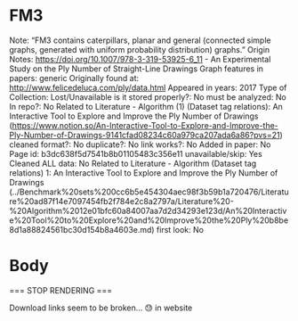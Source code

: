 # FM3

Note: “FM3 contains caterpillars, planar and general (connected simple graphs, generated with uniform probability distribution) graphs.”
Origin Notes: https://doi.org/10.1007/978-3-319-53925-6_11 - An Experimental Study on the Ply Number of Straight-Line Drawings
Graph features in papers: generic
Originally found at: http://www.felicedeluca.com/ply/data.html
Appeared in years: 2017
Type of Collection: Lost/Unavailable
is it stored properly?: No
must be analyzed: No
In repo?: No
Related to Literature - Algorithm (1) (Dataset tag relations): An Interactive Tool to Explore and Improve the Ply Number of Drawings (https://www.notion.so/An-Interactive-Tool-to-Explore-and-Improve-the-Ply-Number-of-Drawings-9141cfad08234c60a979ca207ada6a86?pvs=21)
cleaned format?: No
duplicate?: No
link works?: No
Added in paper: No
Page id: b3dc638f5d7541b8b01105483c356e11
unavailable/skip: Yes
Cleaned ALL data: No
Related to Literature - Algorithm (Dataset tag relations) 1: An Interactive Tool to Explore and Improve the Ply Number of Drawings (../Benchmark%20sets%200cc6b5e454304aec98f3b59b1a720476/Literature%20ad87f14e7097454fb2f784e2c8a2797a/Literature%20-%20Algorithm%2012e01bfc60a84007aa7d2d34293e123d/An%20Interactive%20Tool%20to%20Explore%20and%20Improve%20the%20Ply%20b8be8d1a88824561bc30d154b8a4603e.md)
first look: No

# Body

=== STOP RENDERING ===

Download links seem to be broken… 😓 in website